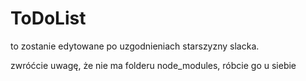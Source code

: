 # ToDoList
to zostanie edytowane po uzgodnieniach starszyzny slacka.
 
 zwróćcie uwagę, że nie ma folderu node_modules, róbcie go u siebie
